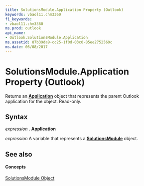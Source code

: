 ```yaml
---
title: SolutionsModule.Application Property (Outlook)
keywords: vbaol11.chm3360
f1_keywords:
- vbaol11.chm3360
ms.prod: outlook
api_name:
- Outlook.SolutionsModule.Application
ms.assetid: 87b39da9-cc25-1f0d-03c0-85ee2752569c
ms.date: 06/08/2017
---
```



# SolutionsModule.Application Property (Outlook)

Returns an  **[Application](Outlook.Application.md)** object that represents the parent Outlook application for the object. Read-only.


## Syntax

 _expression_ . **Application**

 _expression_ A variable that represents a **[SolutionsModule](Outlook.SolutionsModule.md)** object.


## See also


#### Concepts


[SolutionsModule Object](Outlook.SolutionsModule.md)

